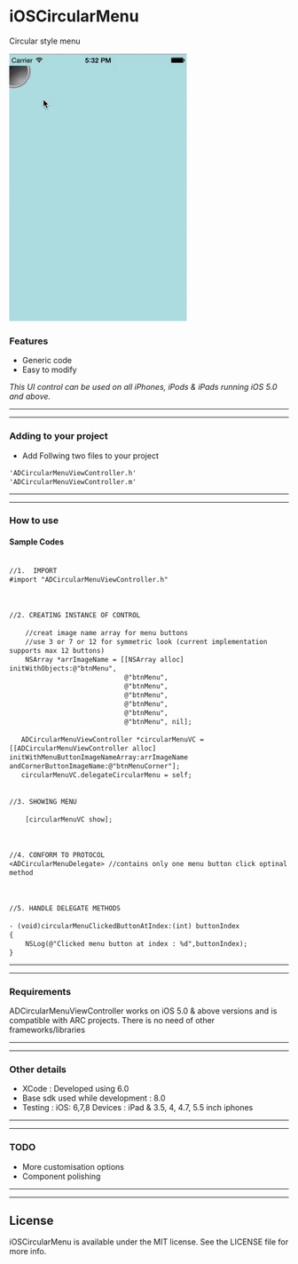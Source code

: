 iOSCircularMenu
===============

Circular style menu


![      ](\circularMenu.gif "") 


### Features

* Generic code 
* Easy to modify 

<em>This UI control can be used on all iPhones, iPods & iPads running iOS 5.0 and above.</em>

---
---

### Adding to your project


* Add Follwing two files to your project

```
'ADCircularMenuViewController.h'
'ADCircularMenuViewController.m'
```

---
---

### How to use

#### Sample Codes

```obj-c

//1.  IMPORT
#import "ADCircularMenuViewController.h"



//2. CREATING INSTANCE OF CONTROL

    //creat image name array for menu buttons
    //use 3 or 7 or 12 for symmetric look (current implementation supports max 12 buttons)
    NSArray *arrImageName = [[NSArray alloc] initWithObjects:@"btnMenu",
                             @"btnMenu",
                             @"btnMenu",
                             @"btnMenu",
                             @"btnMenu",
                             @"btnMenu",
                             @"btnMenu", nil];
    
   ADCircularMenuViewController *circularMenuVC = [[ADCircularMenuViewController alloc] initWithMenuButtonImageNameArray:arrImageName andCornerButtonImageName:@"btnMenuCorner"];                                                    
   circularMenuVC.delegateCircularMenu = self;


//3. SHOWING MENU

    [circularMenuVC show];
    


//4. CONFORM TO PROTOCOL
<ADCircularMenuDelegate> //contains only one menu button click optinal method



//5. HANDLE DELEGATE METHODS

- (void)circularMenuClickedButtonAtIndex:(int) buttonIndex
{
    NSLog(@"Clicked menu button at index : %d",buttonIndex);
}

```


---
---

### Requirements

ADCircularMenuViewController works on iOS 5.0 & above versions and is compatible with ARC projects. There is no need of other frameworks/libraries

---
---

### Other details

* XCode : Developed using 6.0
* Base sdk used while development : 8.0
* Testing : iOS: 6,7,8   Devices : iPad & 3.5, 4, 4.7, 5.5 inch iphones

---
---

### TODO

* More customisation options
* Component polishing

---
---

## License

iOSCircularMenu is available under the MIT license. See the LICENSE file for more info.